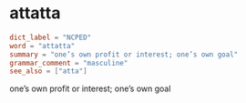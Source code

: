 # attatta

``` toml
dict_label = "NCPED"
word = "attatta"
summary = "one’s own profit or interest; one’s own goal"
grammar_comment = "masculine"
see_also = ["atta"]
```

one’s own profit or interest; one’s own goal

